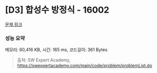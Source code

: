 # [D3] 합성수 방정식 - 16002 

[문제 링크](https://swexpertacademy.com/main/code/problem/problemDetail.do?contestProbId=AYYAGCNKPgIDFARc) 

### 성능 요약

메모리: 60,416 KB, 시간: 165 ms, 코드길이: 361 Bytes



> 출처: SW Expert Academy, https://swexpertacademy.com/main/code/problem/problemList.do